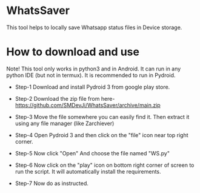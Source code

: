 # WhatsSaver
This tool helps to locally save Whatsapp status files in Device storage.
# How to download and use
Note! This tool only works in python3 and in Android. It can run in any python IDE (but not in termux). It is recommended to run in Pydroid.

* Step-1
Download and install Pydroid 3 from google play store.

* Step-2
Download the zip file from here-  https://github.com/SMDevJi/WhatsSaver/archive/main.zip

* Step-3
Move the file somewhere you can easily find it. Then extract it using any file manager (like Zarchiever)

* Step-4
Open Pydroid 3 and then click on the "file" icon near top right corner.

* Step-5
Now click "Open" And choose the file named "WS.py"

* Step-6
Now click on the "play" icon on bottom right corner of screen to run the script. It will automatically install the requirements.

* Step-7
Now do as instructed.
